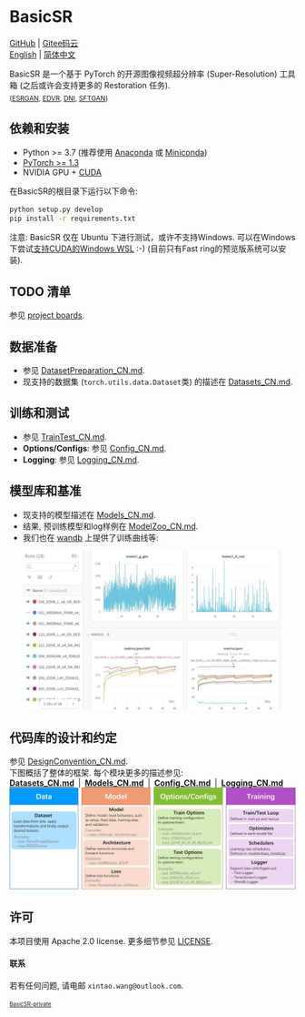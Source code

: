 # BasicSR

[GitHub](https://github.com/xinntao/BasicSR) | [Gitee码云](https://gitee.com/xinntao/BasicSR) <br>
[English](README.md) | [简体中文](README_CN.md)

BasicSR 是一个基于 PyTorch 的开源图像视频超分辨率 (Super-Resolution) 工具箱 (之后或许会支持更多的 Restoration 任务).<br>
<sub>([ESRGAN](https://github.com/xinntao/ESRGAN), [EDVR](https://github.com/xinntao/EDVR), [DNI](https://github.com/xinntao/DNI), [SFTGAN](https://github.com/xinntao/SFTGAN))</sub>

## 依赖和安装

- Python >= 3.7 (推荐使用 [Anaconda](https://www.anaconda.com/download/#linux) 或 [Miniconda](https://docs.conda.io/en/latest/miniconda.html))
- [PyTorch >= 1.3](https://pytorch.org/)
- NVIDIA GPU + [CUDA](https://developer.nvidia.com/cuda-downloads)

在BasicSR的根目录下运行以下命令:

```bash
python setup.py develop
pip install -r requirements.txt
```

注意: BasicSR 仅在 Ubuntu 下进行测试，或许不支持Windows. 可以在Windows下尝试[支持CUDA的Windows WSL](https://docs.microsoft.com/en-us/windows/win32/direct3d12/gpu-cuda-in-wsl) :-) (目前只有Fast ring的预览版系统可以安装).

## TODO 清单

参见 [project boards](https://github.com/xinntao/BasicSR/projects).

## 数据准备

- 参见 [DatasetPreparation_CN.md](docs/DatasetPreparation_CN.md).
- 现支持的数据集 (`torch.utils.data.Dataset`类) 的描述在 [Datasets_CN.md](docs/Datasets_CN.md).

## 训练和测试

- 参见 [TrainTest_CN.md](docs/TrainTest_CN.md).
- **Options/Configs**: 参见 [Config_CN.md](docs/Config_CN.md).
- **Logging**: 参见 [Logging_CN.md](docs/Logging_CN.md).

## 模型库和基准

- 现支持的模型描述在 [Models_CN.md](docs/Models_CN.md). <br>
- 结果, 预训练模型和log样例在 [ModelZoo_CN.md](docs/ModelZoo_CN.md).
- 我们也在 [wandb](https://app.wandb.ai/xintao/basicsr) 上提供了训练曲线等:

<p align="center">
<a href="https://app.wandb.ai/xintao/basicsr" target="_blank">
   <img src="./assets/wandb.jpg" height="280">
</a></p>

## 代码库的设计和约定

参见 [DesignConvention_CN.md](docs/DesignConvention_CN.md).<br>
下图概括了整体的框架. 每个模块更多的描述参见: <br>
**[Datasets_CN.md](docs/Datasets_CN.md)**&ensp;|&ensp;**[Models_CN.md](docs/Models_CN.md)**&ensp;|&ensp;**[Config_CN.md](Config_CN.md)**&ensp;|&ensp;**[Logging_CN.md](docs/Logging_CN.md)**
![overall_structure](./assets/overall_structure.png)

## 许可

本项目使用 Apache 2.0 license.
更多细节参见 [LICENSE](LICENSE/README.md).

#### 联系

若有任何问题, 请电邮 `xintao.wang@outlook.com`.

<sub><sup>[BasicSR-private](https://github.com/xinntao/BasicSR-private)</sup></sub>
